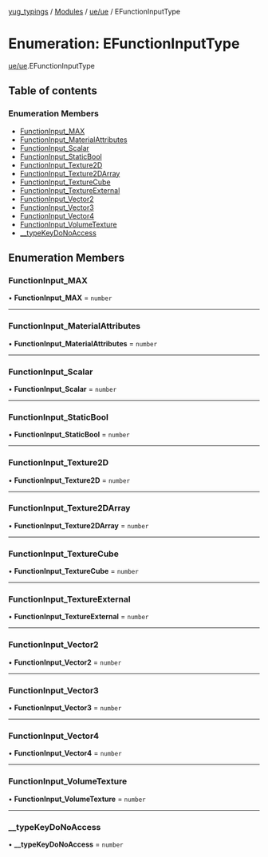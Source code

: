 [yug_typings](../README.md) / [Modules](../modules.md) / [ue/ue](../modules/ue_ue.md) / EFunctionInputType

# Enumeration: EFunctionInputType

[ue/ue](../modules/ue_ue.md).EFunctionInputType

## Table of contents

### Enumeration Members

- [FunctionInput\_MAX](ue_ue.EFunctionInputType.md#functioninput_max)
- [FunctionInput\_MaterialAttributes](ue_ue.EFunctionInputType.md#functioninput_materialattributes)
- [FunctionInput\_Scalar](ue_ue.EFunctionInputType.md#functioninput_scalar)
- [FunctionInput\_StaticBool](ue_ue.EFunctionInputType.md#functioninput_staticbool)
- [FunctionInput\_Texture2D](ue_ue.EFunctionInputType.md#functioninput_texture2d)
- [FunctionInput\_Texture2DArray](ue_ue.EFunctionInputType.md#functioninput_texture2darray)
- [FunctionInput\_TextureCube](ue_ue.EFunctionInputType.md#functioninput_texturecube)
- [FunctionInput\_TextureExternal](ue_ue.EFunctionInputType.md#functioninput_textureexternal)
- [FunctionInput\_Vector2](ue_ue.EFunctionInputType.md#functioninput_vector2)
- [FunctionInput\_Vector3](ue_ue.EFunctionInputType.md#functioninput_vector3)
- [FunctionInput\_Vector4](ue_ue.EFunctionInputType.md#functioninput_vector4)
- [FunctionInput\_VolumeTexture](ue_ue.EFunctionInputType.md#functioninput_volumetexture)
- [\_\_typeKeyDoNoAccess](ue_ue.EFunctionInputType.md#__typekeydonoaccess)

## Enumeration Members

### FunctionInput\_MAX

• **FunctionInput\_MAX** = `number`

___

### FunctionInput\_MaterialAttributes

• **FunctionInput\_MaterialAttributes** = `number`

___

### FunctionInput\_Scalar

• **FunctionInput\_Scalar** = `number`

___

### FunctionInput\_StaticBool

• **FunctionInput\_StaticBool** = `number`

___

### FunctionInput\_Texture2D

• **FunctionInput\_Texture2D** = `number`

___

### FunctionInput\_Texture2DArray

• **FunctionInput\_Texture2DArray** = `number`

___

### FunctionInput\_TextureCube

• **FunctionInput\_TextureCube** = `number`

___

### FunctionInput\_TextureExternal

• **FunctionInput\_TextureExternal** = `number`

___

### FunctionInput\_Vector2

• **FunctionInput\_Vector2** = `number`

___

### FunctionInput\_Vector3

• **FunctionInput\_Vector3** = `number`

___

### FunctionInput\_Vector4

• **FunctionInput\_Vector4** = `number`

___

### FunctionInput\_VolumeTexture

• **FunctionInput\_VolumeTexture** = `number`

___

### \_\_typeKeyDoNoAccess

• **\_\_typeKeyDoNoAccess** = `number`
